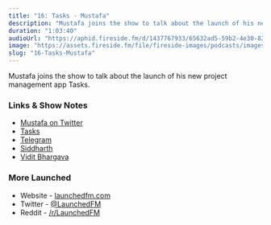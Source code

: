 ```yaml
---
title: "16: Tasks - Mustafa"
description: "Mustafa joins the show to talk about the launch of his new project management app Tasks."
duration: "1:03:40"
audioUrl: "https://aphid.fireside.fm/d/1437767933/65632ad5-59b2-4e30-82d1-13845dce07dd/a1d37f66-e481-4d1f-b53b-3e2444373b58.mp3"
image: "https://assets.fireside.fm/file/fireside-images/podcasts/images/6/65632ad5-59b2-4e30-82d1-13845dce07dd/episodes/a/a1d37f66-e481-4d1f-b53b-3e2444373b58/cover.jpg"
slug: "16-Tasks-Mustafa"
---
```


<p>Mustafa joins the show to talk about the launch of his new project management app Tasks.</p>

<h3>Links &amp; Show Notes</h3>

<ul>
<li><a href="https://twitter.com/mufasaYC" rel="nofollow">Mustafa on Twitter</a></li>
<li><a href="https://apps.apple.com/in/app/tasks-stay-ahead/id1502903102" rel="nofollow">Tasks</a></li>
<li><a href="https://telegram.org" rel="nofollow">Telegram</a></li>
<li><a href="https://twitter.com/sids7" rel="nofollow">Siddharth</a></li>
<li><a href="https://twitter.com/viditb" rel="nofollow">Vidit Bhargava</a></li>
</ul>

<h3>More Launched</h3>

<ul>
<li>Website - <a href="https://launchedfm.com" rel="nofollow">launchedfm.com</a></li>
<li>Twitter - <a href="https://twitter.com/launchedfm" rel="nofollow">@LaunchedFM</a></li>
<li>Reddit - <a href="https://www.reddit.com/r/LaunchedFM/" rel="nofollow">/r/LaunchedFM</a></li>
</ul>
